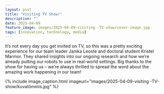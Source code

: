 ```yaml
---
layout: post
title: "Visiting TV Show!"
description: ""
date: 2025-04-09
feature_image: images/2025-04-09-visiting -TV-show/cover-image.jpg
tags: [innovation, technology, media]
---
```

It’s not every day you get invited on TV, so this was a pretty exciting experience for our team leader Janika Leoste and doctoral student Kristel Marmor. They shared insights into our ongoing research and how we’re already putting our robots to use in real-world settings.
Big thanks to the show for having us – we’re always thrilled to spread the word about the amazing work happening in our team!

{% include image_caption.html imageurl="images/2025-04-09-visiting -TV-show/kuvatõmmis.jpg" %}



